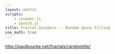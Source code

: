```yaml
---
layout: sketch
scripts: 
    - invader.js
    - sketch.js
title: Fractal.Invaders -- Random Space Filling
use_math: true
---
```


<http://paulbourke.net/fractals/randomtile/>

